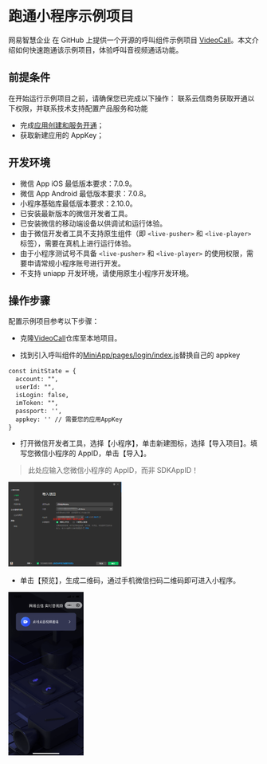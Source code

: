 # 跑通小程序示例项目

网易智慧企业 在 GitHub 上提供一个开源的呼叫组件示例项目 [VideoCall](https://github.com/netease-kit/NECallKit/tree/master/MiniApp)。本文介绍如何快速跑通该示例项目，体验呼叫音视频通话功能。

##  前提条件
在开始运行示例项目之前，请确保您已完成以下操作：
联系云信商务获取开通以下权限，并联系技术支持配置产品服务和功能

  - 完成[应用创建和服务开通](https://github.com/netease-kit/documents/blob/main/%E4%B8%9A%E5%8A%A1%E7%BB%84%E4%BB%B6/%E5%91%BC%E5%8F%AB%E7%BB%84%E4%BB%B6/%E5%BA%94%E7%94%A8%E5%88%9B%E5%BB%BA%E5%92%8C%E6%9C%8D%E5%8A%A1%E5%BC%80%E9%80%9A.md)；
  - 获取新建应用的 AppKey；

## 开发环境

  * 微信 App iOS 最低版本要求：7.0.9。
  * 微信 App Android 最低版本要求：7.0.8。
  * 小程序基础库最低版本要求：2.10.0。
  * 已安装最新版本的微信开发者工具。
  * 已安装微信的移动端设备以供调试和运行体验。
  * 由于微信开发者工具不支持原生组件（即 `<live-pusher>` 和 `<live-player>` 标签），需要在真机上进行运行体验。
  * 由于小程序测试号不具备 `<live-pusher>` 和 `<live-player>` 的使用权限，需要申请常规小程序账号进行开发。
  * 不支持 uniapp 开发环境，请使用原生小程序开发环境。

## 操作步骤

  配置示例项目参考以下步骤：

  - 克隆[VideoCall](https://github.com/netease-kit/NECallKit/tree/master/MiniApp)仓库至本地项目。

  - 找到引入呼叫组件的[MiniApp/pages/login/index.js](https://github.com/netease-kit/NECallKit/tree/master/MiniApp/pages/login/index.js)替换自己的 appkey
  
  ```
  const initState = {
    account: "",
    userId: "",
    isLogin: false,
    imToken: "",
    passport: '',
    appkey: '' // 需要您的应用AppKey
  }
  ```

  - 打开微信开发者工具，选择【小程序】，单击新建图标，选择【导入项目】。填写您微信小程序的 AppID，单击【导入】。

  > 此处应输入您微信小程序的 AppID，而非 SDKAppID！

  <img src="../images/image-20211008101829.png" width="45%"/>

  - 单击【预览】，生成二维码，通过手机微信扫码二维码即可进入小程序。

  <img src="../images/image-20211008101000.png" width="30%"/>
